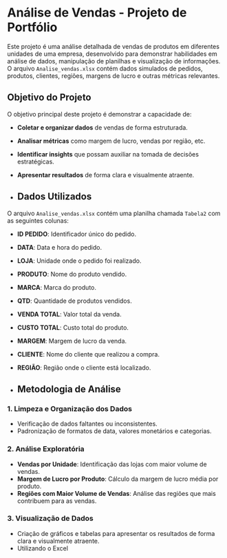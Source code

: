 # Análise de Vendas - Projeto de Portfólio

Este projeto é uma análise detalhada de vendas de produtos em diferentes unidades de uma empresa, desenvolvido para demonstrar habilidades em análise de dados, manipulação de planilhas e visualização de informações. O arquivo `Analise_vendas.xlsx` contém dados simulados de pedidos, produtos, clientes, regiões, margens de lucro e outras métricas relevantes.

## Objetivo do Projeto

O objetivo principal deste projeto é demonstrar a capacidade de:
- **Coletar e organizar dados** de vendas de forma estruturada.
- **Analisar métricas** como margem de lucro, vendas por região, etc.
- **Identificar insights** que possam auxiliar na tomada de decisões estratégicas.
- **Apresentar resultados** de forma clara e visualmente atraente.

- ## Dados Utilizados

O arquivo `Analise_vendas.xlsx` contém uma planilha chamada `Tabela2` com as seguintes colunas:

- **ID PEDIDO**: Identificador único do pedido.
- **DATA**: Data e hora do pedido.
- **LOJA**: Unidade onde o pedido foi realizado.
- **PRODUTO**: Nome do produto vendido.
- **MARCA**: Marca do produto.
- **QTD**: Quantidade de produtos vendidos.
- **VENDA TOTAL**: Valor total da venda.
- **CUSTO TOTAL**: Custo total do produto.
- **MARGEM**: Margem de lucro da venda.
- **CLIENTE**: Nome do cliente que realizou a compra.
- **REGIÃO**: Região onde o cliente está localizado.

- ## Metodologia de Análise

### 1. **Limpeza e Organização dos Dados**
   - Verificação de dados faltantes ou inconsistentes.
   - Padronização de formatos de data, valores monetários e categorias.
     
### 2. **Análise Exploratória**
   - **Vendas por Unidade**: Identificação das lojas com maior volume de vendas.
   - **Margem de Lucro por Produto**: Cálculo da margem de lucro média por produto.
   - **Regiões com Maior Volume de Vendas**: Análise das regiões que mais contribuem para as vendas.

 ### 3. **Visualização de Dados**
   - Criação de gráficos e tabelas para apresentar os resultados de forma clara e visualmente atraente.
   - Utilizando o Excel
